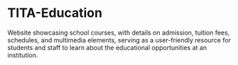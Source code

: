 # TITA-Education
Website showcasing school courses, with details on admission, tuition fees, schedules, and multimedia elements, serving as a user-friendly resource for students and staff to learn about the educational opportunities at an institution.

